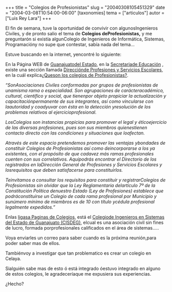 +++
title = "Colegios de Profesionistas"
slug = "20040308105451329"
date = "2004-03-08T10:54:00-06:00"
[taxonomies]
tema = ["articulos"]
autor = ["Luis Rey Lara"]
+++

El fin de semana, tuve la oportunidad de convivir con algunosIngenieros
Civiles, y de pronto salio el tema de **Colegios deProfesionistas,** y
me preguntarón si existía algunColegio de Ingenieros de Informática,
Sistemas, Programacióny no supe que contestar, sabía nada del tema...

<!-- more -->
Estuve buscando en la internet, yencontré lo siguiente:

En la Página WEB de [Guanajuatodel
Estado,](http://www.guanajuato.gob.mx/) en la [Secretariade
Educación](http://www.seg.guanajuato.gob.mx/contenido_seg.htm) , existe
una sección llamada [Direcciónde Profesiones y Servicios
Escolares,](http://www.seg.guanajuato.gob.mx/Ismael/tramitesbar.htm) en
la cuál explica[¿Queson los colegios de
Profesionistas?](http://www.seg.guanajuato.gob.mx/Ismael/profesiones/Colegios/loqueson.htm).

*“SonAsociaciones Civiles conformadas por grupos de profesionistas de
unamisma rama o especialidad. Son agrupaciones de carácteracadémico,
cultural, científico y social, que tienenpor objeto propiciar la
actualización y capacitaciónpermanente de sus integrantes, así como
vincularse con laautoridad y coadyuvar con ésta en la detección
yresolución de los problemas relativos al ejercicioprofesional.*

*LosColegios son instancias propicias para promover el legal y
éticoejercicio de las diversas profesiones, pues son sus miembros
quienestienen contacto directo con las condiciones y situaciones que
loafectan.*



*Através de este espacio pretendemos promover las ventajas ybondades de
constituir Colegios de Profesionistas así como deincorporarse a los ya
existentes, con el propósito de que cadavez más ramas profesionales
cuenten con sus correlativos. Aquípodrás encontrar el Directorio de los
registrados en laDirección General de Profesiones y Servicios Escolares
y losrequisitos que deben satisfacerse para constituirlos.*

*Teinvitamos a consultar los requisitos para constituir y
registrarColegios de Profesionistas sin olvidar que la Ley Reglamentaria
delartículo 7º de la Constitución Política denuestro Estado (Ley de
Profesiones) establece que podráconstituirse un Colegio de cada rama
profesional por Municipio y sunúmero mínimo de miembros es de 10 con
título ycédula profesional legalmente expedidos.”*

Enlas [ligasa Paginas de
Colegios,](http://www.seg.guanajuato.gob.mx/Ismael/profesiones/Colegios/ligas.htm)
está el [Colegiode Ingenieros en Sistemas del Estado de Guanajuato
(CISDEG),](http://www.cisdeg.org/) elcual es una asociación civil sin
fines de lucro, formada porprofesionales calificados en el área de
sistemas.....

Voya enviarles un correo para saber cuando es la próxima reunión,para
poder saber mas de ellos.

Tambiénvoy a investigar que tan problematico es crear un colegio en
Celaya.

Sialguién sabe mas de esto ó está integrado óestuvo integrado en alguno
de estos colegios, le agradeceríaque me expusiera sus experiencias.

¿Hecho?

